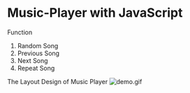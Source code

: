 # Music-Player with JavaScript

Function
1) Random Song
2) Previous Song
3) Next Song
4) Repeat Song

The Layout Design of Music Player
![demo.gif](https://izaass.github.io/music/demo.gif)

